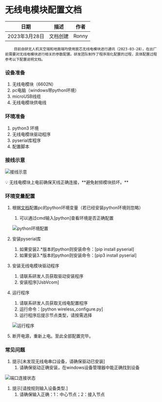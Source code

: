 # 无线电模块配置文档

| 日期 | 描述 | 作者 |
| --- | --- | --- |
| 2023年3月28日 | 文档创建 | Ronny |

        目前自研无人机天空端和地面端均使用宸芯无线电模块进行通讯（2023-03-28），在出厂前需要对无线电模块进行相关的参数配置。研发团队制作了程序简化配置的过程，具体配置过程参考以下配置说明文档。

### 设备准备

1. 无线电模块（6602N）
2. pc电脑（windows带python环境）
3. microUSB线缆
4. 无线电模块供电线

### 环境准备

1. python3 环境
2. 无线电模块驱动程序
3. pyserial库程序
4. 配置脚本

### 接线示意

![接线示意](https://imgs.wiki/imgs/2023/03/28/d43bcd047ace294a.png)

<aside>
💡 无线电模块上电前确保天线正确连接，**避免射频模块损坏。**

</aside>

### 环境变量配置

1. 根据[文档](https://blog.csdn.net/qq_59636442/article/details/123079968)配置pc的python环境变量（若已经安装python环境则忽略）
    1. 可以通过cmd输入[python]查看环境是否正确配置

   ![python环境配置](https://imgs.wiki/imgs/2023/03/28/02d21f1e8eb588ae.png)

2. 安装pyserial库
    1. 如果安装2.*版本的python则安装命令：[pip install pyserial]
    2. 如果安装3.*版本的python则安装命令：[pip3 install pyserial]
3. 安装无线电模块驱动程序
    1. 请联系研发人员获取驱动安装程序
    2. 安装程序[UsbVcom]
4. 运行程序
    1. 请联系研发人员获取无线电配置程序
    2. 运行命令：[python wireless_configure.py]
    3. 运行程序后提示节点类型，请按需选择

   ![运行程序](https://imgs.wiki/imgs/2023/03/28/0f9d385bb17d1ff5.png)

5. 断开电源，重新上电。至此全部配置完毕。

### 常见问题

1. 提示[未发现无线电串口设备，请确保驱动已安装]
    1. 请确保驱动正确安装，在windows设备管理器中能正确找到设备

![端口连接状态](https://imgs.wiki/imgs/2023/03/28/4eba0ef68436ecb5.png)

1. 提示[请按规则输入设备类型.]
    1. 请确保输入正确：1：中心节点；2：接入节点